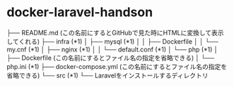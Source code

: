 # docker-laravel-handson

├── README.md (この名前にするとGitHubで見た時にHTMLに変換して表示してくれる)
├── infra (*1)
│   ├── mysql (*1)
│   │   ├── Dockerfile
│   │   └── my.cnf (*1)
│   ├── nginx (*1)
│   │   └── default.conf (*1)
│   └── php (*1)
│       ├── Dockerfile (この名前にするとファイル名の指定を省略できる)
│       └── php.ini (*1)
├── docker-compose.yml (この名前にするとファイル名の指定を省略できる)
└── src (*1)
    └── Laravelをインストールするディレクトリ
